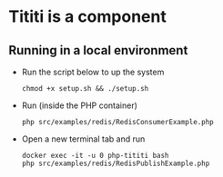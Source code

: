 # Tititi is a component

## Running in a local environment

- Run the script below to up the system
    ````
    chmod +x setup.sh && ./setup.sh
    ````

- Run (inside the PHP container)
    ````
    php src/examples/redis/RedisConsumerExample.php
    ````

- Open a new terminal tab and run
    ````
    docker exec -it -u 0 php-tititi bash
    php src/examples/redis/RedisPublishExample.php
    ````